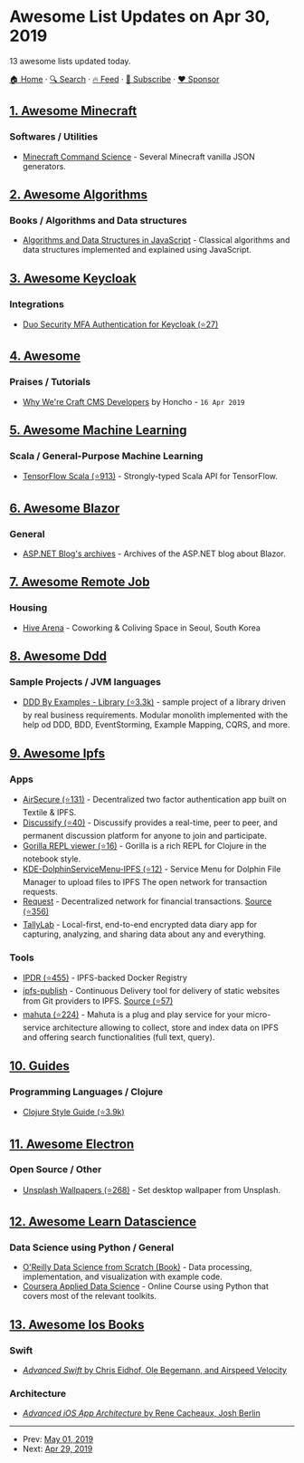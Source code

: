# Awesome List Updates on Apr 30, 2019

13 awesome lists updated today.

[🏠 Home](/README.md) · [🔍 Search](https://www.trackawesomelist.com/search/) · [🔥 Feed](https://www.trackawesomelist.com/rss.xml) · [📮 Subscribe](https://trackawesomelist.us17.list-manage.com/subscribe?u=d2f0117aa829c83a63ec63c2f&id=36a103854c) · [❤️  Sponsor](https://github.com/sponsors/theowenyoung)



## [1. Awesome Minecraft](/content/bs-community/awesome-minecraft/README.md)

### Softwares / Utilities

*   [Minecraft Command Science](https://minecraftcommand.science/) - Several Minecraft vanilla JSON generators.

## [2. Awesome Algorithms](/content/tayllan/awesome-algorithms/README.md)

### Books / Algorithms and Data structures

*   [Algorithms and Data Structures in JavaScript](https://gum.co/dsajs) - Classical algorithms and data structures implemented and explained using JavaScript.

## [3. Awesome Keycloak](/content/thomasdarimont/awesome-keycloak/README.md)

### Integrations

*   [Duo Security MFA Authentication for Keycloak (⭐27)](https://github.com/mulesoft-labs/keycloak-duo-spi)

## [4. Awesome](/content/craftcms/awesome/README.md)

### Praises / Tutorials

*   [Why We're Craft CMS Developers](https://honcho.agency/blog/why-were-craft-cms-developers) by Honcho - `16 Apr 2019`

## [5. Awesome Machine Learning](/content/josephmisiti/awesome-machine-learning/README.md)

### Scala / General-Purpose Machine Learning

*   [TensorFlow Scala (⭐913)](https://github.com/eaplatanios/tensorflow_scala) -   Strongly-typed Scala API for TensorFlow.

## [6. Awesome Blazor](/content/AdrienTorris/awesome-blazor/README.md)

### General

*   [ASP.NET Blog's archives](https://devblogs.microsoft.com/aspnet/category/blazor/) - Archives of the ASP.NET blog about Blazor.

## [7. Awesome Remote Job](/content/lukasz-madon/awesome-remote-job/README.md)

### Housing

*   [Hive Arena](https://hivearena.com/coworking/) - Coworking & Coliving Space in Seoul, South Korea

## [8. Awesome Ddd](/content/heynickc/awesome-ddd/README.md)

### Sample Projects / JVM languages

*   [DDD By Examples - Library (⭐3.3k)](https://github.com/ddd-by-examples/library) - sample project of a library driven by real business requirements. Modular monolith implemented with the help od DDD, BDD, EventStorming, Example Mapping, CQRS, and more.

## [9. Awesome Ipfs](/content/ipfs/awesome-ipfs/README.md)

### Apps

*   [AirSecure (⭐131)](https://github.com/airsecure/airsecure) - Decentralized two factor authentication app built on Textile & IPFS.
*   [Discussify (⭐40)](https://github.com/ipfs-shipyard/discussify-browser-extension) - Discussify provides a real-time, peer to peer, and permanent discussion platform for anyone to join and participate.
*   [Gorilla REPL viewer (⭐16)](https://github.com/keorn/ipfs-gorilla-repl) - Gorilla is a rich REPL for Clojure in the notebook style.
*   [KDE-DolphinServiceMenu-IPFS (⭐12)](https://github.com/amar-laksh/KDE-DolphinServiceMenu-IPFS) - Service Menu for Dolphin File Manager to upload files to IPFS The open network for transaction requests.
*   [Request](https://request.network/) - Decentralized network for financial transactions. [Source (⭐356)](https://github.com/RequestNetwork/requestNetwork)
*   [TallyLab](https://tallylab.com/) - Local-first, end-to-end encrypted data diary app for capturing, analyzing, and sharing data about any and everything.

### Tools

*   [IPDR (⭐455)](https://github.com/miguelmota/ipdr) - IPFS-backed Docker Registry
*   [ipfs-publish](https://ipfs-publish.uhlir.dev) - Continuous Delivery tool for delivery of static websites from Git providers to IPFS. [Source (⭐57)](https://github.com/AuHau/ipfs-publish)
*   [mahuta (⭐224)](https://github.com/ConsenSys/Mahuta) - Mahuta is a plug and play service for your micro-service architecture allowing to collect, store and index data on IPFS and offering search functionalities (full text, query).

## [10. Guides](/content/NARKOZ/guides/README.md)

### Programming Languages / Clojure

*   [Clojure Style Guide (⭐3.9k)](https://github.com/bbatsov/clojure-style-guide#readme)

## [11. Awesome Electron](/content/sindresorhus/awesome-electron/README.md)

### Open Source / Other

*   [Unsplash Wallpapers (⭐268)](https://github.com/soroushchehresa/unsplash-wallpapers) - Set desktop wallpaper from Unsplash.

## [12. Awesome Learn Datascience](/content/siboehm/awesome-learn-datascience/README.md)

### Data Science using Python / General

*   [O'Reilly Data Science from Scratch (Book)](https://amzn.to/2GSjjrK) - Data processing, implementation, and visualization with example code.
*   [Coursera Applied Data Science](https://www.coursera.org/specializations/data-science-python) - Online Course using Python that covers most of the relevant toolkits.

## [13. Awesome Ios Books](/content/bystritskiy/awesome-ios-books/README.md)

### Swift

*   [*Advanced Swift* by Chris Eidhof, Ole Begemann, and Airspeed Velocity](https://www.objc.io/books/advanced-swift)

### Architecture

*   [*Advanced iOS App Architecture* by Rene Cacheaux, Josh Berlin](https://store.raywenderlich.com/products/advanced-ios-app-architecture)

---

- Prev: [May 01, 2019](/content/2019/05/01/README.md)
- Next: [Apr 29, 2019](/content/2019/04/29/README.md)